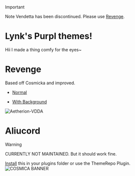 > [!IMPORTANT]
> Note Vendetta has been discontinued. Please use [Revenge](https://github.com/revenge-mod/revenge).

# Lynk's Purpl themes!
Hii I made a thing comfy for the eyes~


# Revenge
Based off Cosmicka and improved.

* [Normal](https://raw.githubusercontent.com/LYNK-INCUU/Cosmicka/refs/heads/main/Aetherion-Vendetta2.0.json)
- [With Background](https://raw.githubusercontent.com/LYNK-INCUU/Cosmicka/main/Aetherion-Vendetta-BG.json)

![Aetherion-VDDA](https://github.com/ZeldrexK0DE/Cosmicka/assets/83987610/c9ba1468-9d80-4047-aeb5-85383894884a)


# Aliucord
> [!WARNING]
> CURRENTLY NOT MAINTAINED. But it should work fine.

[Install](https://raw.githubusercontent.com/LYNK-INCUU/Cosmicka/main/Kai_Cosmicka.json) this in your plugins folder or use the ThemeRepo Plugin.
![COSMICA BANNER](https://user-images.githubusercontent.com/83987610/171046582-1702b2b0-4654-45be-a23c-0b8910a6e5c1.png)




